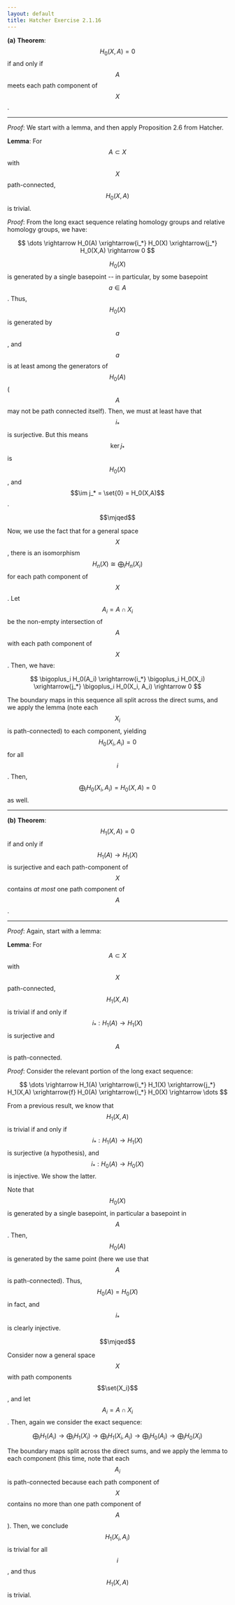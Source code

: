 ```yaml
---
layout: default
title: Hatcher Exercise 2.1.16
---
```



**(a)** **Theorem**: $$H_0(X,A) = 0$$ if and only if $$A$$ meets each path component of $$X$$.

---

*Proof*:
We start with a lemma, and then apply Proposition 2.6 from Hatcher.

**Lemma**: For $$A \subset X$$ with $$X$$ path-connected, $$H_0(X,A)$$ is trivial.

*Proof*:
From the long exact sequence relating homology groups and relative homology groups, we have:

$$
\dots \rightarrow H_0(A) \xrightarrow{i_*} H_0(X) \xrightarrow{j_*} H_0(X,A) \rightarrow 0
$$

$$H_0(X)$$ is generated by a single basepoint -- in particular, by some basepoint $$a \in A$$.
Thus, $$H_0(X)$$ is generated by $$a$$, and $$a$$ is at least among the generators of $$H_0(A)$$ ($$A$$ may not be path connected itself).
Then, we must at least have that $$i_*$$ is surjective.
But this means $$\ker j_*$$ is $$H_0(X)$$, and $$\im j_* = \set{0} = H_0(X,A)$$.

$$\mjqed$$

Now, we use the fact that for a general space $$X$$, there is an isomorphism $$H_n(X) \cong \bigoplus_i H_n(X_i)$$ for each path component of $$X$$.
Let $$A_i = A \cap X_i$$ be the non-empty intersection of $$A$$ with each path component of $$X$$.
Then, we have:

$$
\bigoplus_i H_0(A_i) \xrightarrow{i_*} \bigoplus_i H_0(X_i) \xrightarrow{j_*} \bigoplus_i H_0(X_i, A_i) \rightarrow 0
$$

The boundary maps in this sequence all split across the direct sums, and we apply the lemma (note each $$X_i$$ is path-connected) to each component, yielding $$H_0(X_i, A_i) = 0$$ for all $$i$$.
Then, $$\bigoplus_i H_0(X_i, A_i) = H_0(X,A) = 0$$ as well.

---

**(b)** **Theorem**:
$$H_1(X,A) = 0$$ if and only if $$H_1(A) \rightarrow H_1(X)$$ is surjective and each path-component of $$X$$ contains *at most* one path component of $$A$$.

---

*Proof*:
Again, start with a lemma:



**Lemma**: For $$A \subset X$$ with $$X$$ path-connected, $$H_1(X,A)$$ is trivial if and only if $$i_* : H_1(A) \rightarrow H_1(X)$$ is surjective and $$A$$ is path-connected.

*Proof*:
Consider the relevant portion of the long exact sequence:

$$
\dots \rightarrow H_1(A) \xrightarrow{i_*} H_1(X) \xrightarrow{j_*} H_1(X,A) \xrightarrow{f} H_0(A) \xrightarrow{i_*} H_0(X) \rightarrow \dots
$$

From a previous result, we know that $$H_1(X,A)$$ is trivial if and only if $$i_* : H_1(A) \rightarrow H_1(X)$$ is surjective (a hypothesis), and $$i_* : H_0(A) \rightarrow H_0(X)$$ is injective.
We show the latter.



Note that $$H_0(X)$$ is generated by a single basepoint, in particular a basepoint in $$A$$.
Then, $$H_0(A)$$ is generated by the same point (here we use that $$A$$ is path-connected).
Thus, $$H_0(A) = H_0(X)$$ in fact, and $$i_*$$ is clearly injective.

$$\mjqed$$

Consider now a general space $$X$$ with path components $$\set{X_i}$$, and let $$A_i = A \cap X_i$$.
Then, again we consider the exact sequence:

$$
\bigoplus_i H_1(A_i) \rightarrow \bigoplus_i H_1(X_i) \rightarrow \bigoplus_i H_1(X_i, A_i) \rightarrow \bigoplus_i H_0(A_i) \rightarrow \bigoplus_i H_0(X_i)
$$

The boundary maps split across the direct sums, and we apply the lemma to each component (this time, note that each $$A_i$$ is path-connected because each path component of $$X$$ contains no more than one path component of $$A$$).
Then, we conclude $$H_1(X_i, A_i)$$ is trivial for all $$i$$, and thus $$H_1(X,A)$$ is trivial.
